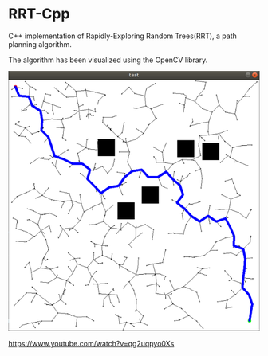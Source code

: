 # RRT-Cpp
C++ implementation of Rapidly-Exploring Random Trees(RRT), a path planning algorithm.

The algorithm has been visualized using the OpenCV library.

![](RRT_output.PNG)

https://www.youtube.com/watch?v=qg2uqpyo0Xs

